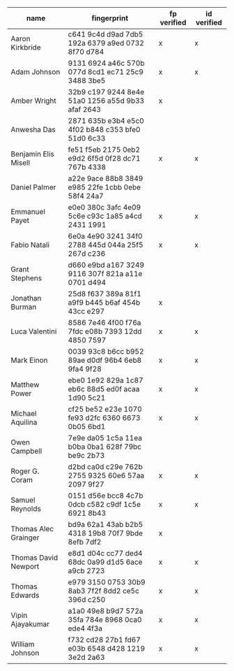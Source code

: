 | name                 | fingerprint                                        | fp verified | id verified |
| -------------------- | -------------------------------------------------- | ----------- | ----------- |
| Aaron Kirkbride      | c641 9c4d d9ad 7db5 192a  6379 a9ed 0732 8f70 d784 |      x      |      x      |
| Adam Johnson         | 9131 6924 a46c 570b 077d  8cd1 ec71 25c9 3488 3be5 |      x      |      x      |
| Amber Wright         | 32b9 c197 9244 8e4e 51a0  1256 a55d 9b33 afaf 2643 |      x      |             |
| Anwesha Das          | 2871 635b e3b4 e5c0 4f02  b848 c353 bfe0 51d0 6c33 |             |             |
| Benjamin Elis Misell | fe51 f5eb 2175 0eb2 e9d2  6f5d 0f28 dc71 767b 4338 |      x      |      x      |
| Daniel Palmer        | a22e 9ace 88b8 3849 e985  22fe 1cbb 0ebe 58f4 24a7 |             |             |
| Emmanuel Payet       | e0e0 380c 3afc 4e09 5c6e  c93c 1a85 a4cd 2431 1991 |      x      |      x      |
| Fabio Natali         | 6e0a 4e90 3241 34f0 2788  445d 044a 25f5 267d c236 |      x      |      x      |
| Grant Stephens       | d660 e9bd a167 3249 9116  307f 821a a11e 0701 d494 |             |             |
| Jonathan Burman      | 25d8 f637 389a 81f1 a9f9  b445 b6af 454b 43cc e297 |      x      |             |
| Luca Valentini       | 8586 7e46 4f00 f76a 7fdc  e08b 7393 12dd 4850 7597 |      x      |      x      |
| Mark Einon           | 0039 93c8 b6cc b952 89ae  d0df 96b4 6eb8 9fa4 9f28 |      x      |      x      |
| Matthew Power        | ebe0 1e92 829a 1c87 eb6c  88d5 ed0f acaa 1d90 5c21 |      x      |      x      |
| Michael Aquilina     | cf25 be52 e23e 1070 fe93  d2fc 6360 6673 0b05 6bd1 |      x      |      x      |
| Owen Campbell        | 7e9e da05 1c5a 11ea b0ba  0ba1 628f 79bc be9c 2b73 |             |             |
| Roger G. Coram       | d2bd ca0d c29e 762b 2755  9325 60e6 57aa 2097 9f27 |      x      |      x      |
| Samuel Reynolds      | 0151 d56e bcc8 4c7b 0dcb  c582 c9df 1c5e 6921 8b43 |      x      |      x      |
| Thomas Alec Grainger | bd9a 62a1 43ab b2b5 4318  19b8 70f7 9bde 8efb 7df2 |      x      |             |
| Thomas David Newport | e8d1 d04c cc77 ded4 68dc  0a99 d1d5 6ace a9cb 2723 |      x      |      x      |
| Thomas Edwards       | e979 3150 0753 30b9 8ab3  7f2f 8dd2 ce5c 396d c250 |      x      |      x      |
| Vipin Ajayakumar     | a1a0 49e8 b9d7 572a 35fa  784e 8968 0ca0 ede4 4f3a |      x      |      x      |
| William Johnson      | f732 cd28 27b1 fd67 e03b  6548 d428 1219 3e2d 2a63 |      x      |      x      |
